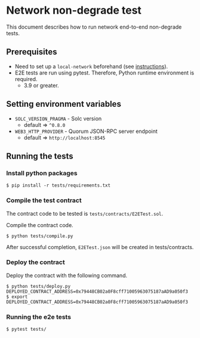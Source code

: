 # Network non-degrade test

This document describes how to run network end-to-end non-degrade tests.

## Prerequisites

- Need to set up a `local-network` beforehand (see [instructions](https://github.com/BoostryJP/ibet-Network/tree/develop/local-network)).
- E2E tests are run using pytest. Therefore, Python runtime environment is required.
  - 3.9 or greater.

## Setting environment variables

- `SOLC_VERSION_PRAGMA` - Solc version 
  - default => `^0.8.0`
- `WEB3_HTTP_PROVIDER` - Quorum JSON-RPC server endpoint
  - default => `http://localhost:8545`
  
## Running the tests

### Install python packages

```shell
$ pip install -r tests/requirements.txt
```

### Compile the test contract

The contract code to be tested is `tests/contracts/E2ETest.sol`.

Compile the contract code.

````shell
$ python tests/compile.py 
````

After successful completion, `E2ETest.json` will be created in tests/contracts.

### Deploy the contract

Deploy the contract with the following command.

```shell
$ python tests/deploy.py 
DEPLOYED_CONTRACT_ADDRESS=0x79448CB02a0F8cff71005963075187aAD9a050f3
$ export DEPLOYED_CONTRACT_ADDRESS=0x79448CB02a0F8cff71005963075187aAD9a050f3
```

### Running the e2e tests

```shell
$ pytest tests/
```
